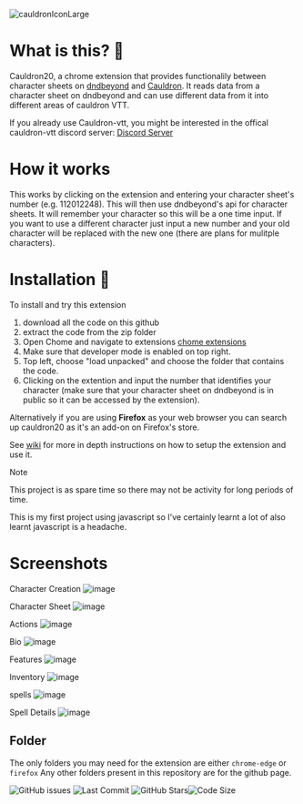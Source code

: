 ![cauldronIconLarge](https://github.com/Jamster3000/cauldron20/assets/148760154/29aacd8f-604f-43f4-a758-3635c2c32ac6)


# What is this? 🔮

Cauldron20, a chrome extension that provides functionalily between character sheets on [dndbeyond](https://www.dndbeyond.com/) and [Cauldron](https://www.cauldron-vtt.net). It reads data from a character sheet on dndbeyond and can use different data from it into different areas of cauldron VTT.

If you already use Cauldron-vtt, you might be interested in the offical cauldron-vtt discord server: [Discord Server](https://discord.gg/Bbg4TACH)

# How it works
This works by clicking on the extension and entering your character sheet's number (e.g. 112012248). This will then use dndbeyond's api for character sheets. It will remember your character so this will be a one time input. If you want to use a different character just input a new number and your old character will be replaced with the new one (there are plans for mulitple characters).

# Installation 🚀
To install and try this extension
1) download all the code on this github
2) extract the code from the zip folder
3) Open Chome and navigate to extensions [chome extensions](chrome://extensions/)
4) Make sure that developer mode is enabled on top right.
5) Top left, choose "load unpacked" and choose the folder that contains the code.
6) Clicking on the extention and input the number that identifies your character (make sure that your character sheet on dndbeyond is in public so it can be accessed by the extension).

Alternatively if you are using **Firefox** as your web browser you can search up cauldron20 as it's an add-on on Firefox's store.

See [wiki](https://github.com/Jamster3000/cauldron20/wiki) for more in depth instructions on how to setup the extension and use it.

> [!NOTE]
> This project is as spare time so there may not be activity for long periods of time.

This is my first project using javascript so I've certainly learnt a lot of also learnt javascript is a headache.

# Screenshots
Character Creation
![image](https://github.com/Jamster3000/cauldron20/assets/148760154/19c31f2c-5034-4be9-a1a3-79afcf6a69bf)

Character Sheet
![image](https://github.com/Jamster3000/cauldron20/assets/148760154/01db889d-2bd1-4d97-97bc-41fbec3331b5)

Actions
![image](https://github.com/Jamster3000/cauldron20/assets/148760154/afb6736e-b1ef-468c-95f1-174ba1685b63)

Bio
![image](https://github.com/Jamster3000/cauldron20/assets/148760154/00814970-1746-40d1-8d6b-aad8bcf2e113)

Features
![image](https://github.com/Jamster3000/cauldron20/assets/148760154/fcf65c09-7936-4d2f-9d23-605c26e92201)

Inventory
![image](https://github.com/Jamster3000/cauldron20/assets/148760154/7ebd71b6-9b6b-4ffa-93fe-0973ef38fa6c)

spells
![image](https://github.com/Jamster3000/cauldron20/assets/148760154/4939eda3-5033-480d-9314-ac9203ba9954)

Spell Details
![image](https://github.com/Jamster3000/cauldron20/assets/148760154/7733d18c-1870-4cf7-b886-737eb87ff009)

## Folder
The only folders you may need for the extension are either `chrome-edge` or `firefox` Any other folders present in this repository are for the github page.

![GitHub issues](https://img.shields.io/github/issues/jamster3000/Joan-smart-assistant)
![Last Commit](https://img.shields.io/github/last-commit/jamster3000/Joan-smart-assistant)
![GitHub Stars](https://img.shields.io/github/stars/jamster3000/Joan-smart-assistant?style=social)![Code Size](https://img.shields.io/github/languages/code-size/jamster3000/Joan-smart-assistant)
